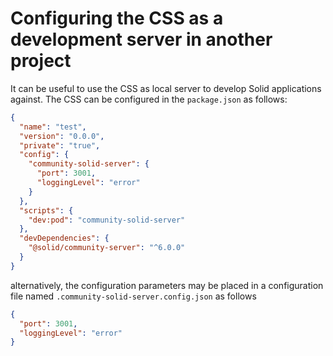 # Configuring the CSS as a development server in another project

It can be useful to use the CSS as local server to develop Solid applications against.
The CSS can be configured in the `package.json` as follows:

```json
{
  "name": "test",
  "version": "0.0.0",
  "private": "true",
  "config": {
    "community-solid-server": {
      "port": 3001,
      "loggingLevel": "error"
    }
  },
  "scripts": {
    "dev:pod": "community-solid-server"
  },
  "devDependencies": {
    "@solid/community-server": "^6.0.0"
  }
}
```

alternatively, the configuration parameters may be placed in a configuration file named
`.community-solid-server.config.json` as follows

```json
{
  "port": 3001,
  "loggingLevel": "error"
}
```
